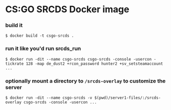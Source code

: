 # CS:GO SRCDS Docker image

### build it
```
$ docker build -t csgo-srcds .
```

### run it like you'd run srcds_run
```
$ docker run -dit --name csgo-srcds csgo-srcds -console -usercon -tickrate 128 -map de_dust2 +rcon_password hunter2 +sv_setsteamaccount ...
```

### optionally mount a directory to `/srcds-overlay` to customize the server
```
$ docker run -dit --name csgo-srcds -v $(pwd)/server1-files/:/srcds-overlay csgo-srcds -console -usercon ...
```
